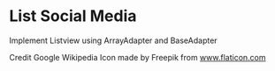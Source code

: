 # List Social Media

Implement Listview using ArrayAdapter and BaseAdapter

Credit
Google
Wikipedia
Icon made by Freepik from www.flaticon.com
